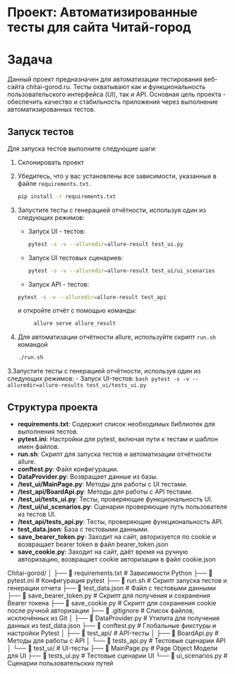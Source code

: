 # Проект: Автоматизированные тесты для сайта Читай-город

# Задача

Данный проект предназначен для автоматизации тестирования веб-сайта chitai-gorod.ru. Тесты охватывают как и функциональность пользовательского интерфейса (UI), так и API. Основная цель проекта - обеспечить качество и стабильность приложения через выполнение автоматизированных тестов.

## Запуск тестов

Для запуска тестов выполните следующие шаги:
1. Склонировать проект

2. Убедитесь, что у вас установлены все зависимости, указанные в файле `requirements.txt`.
   ```bash
   pip install -r requirements.txt
   ```

3. Запустите тесты с генерацией отчётности, используя один из следующих режимов:
   - Запуск UI - тестов:
      ```bash
     pytest -s -v --alluredir=allure-result test_ui.py
     ```
     
   - Запуск UI тестовых сценариев:
      ```bash
     pytest -s -v --alluredir=allure-result test_ui/ui_scenarios
     ```
     
   - Запуск API - тестов: 
   ```bash
   pytest -s -v --alluredir=allure-result test_api
   ```
   и откройте отчёт с помощью команды:
   ```bash
        allure serve allure_result
   ```
   
4. Для автоматизации отчётности allure, используйте скрипт `run.sh` командой
   ```bash
   ./run.sh
   ```



3.Запустите тесты с генерацией отчётности, используя один из следующих режимов:
    - Запуск UI-тестов:
        ```bash
        pytest -s -v --alluredir=allure-results test_ui/tests_ui.py
        ```

## Структура проекта

- **requirements.txt**: Содержит список необходимых библиотек для выполнения тестов.
- **pytest.ini**: Настройки для pytest, включая пути к тестам и шаблон имен файлов.
- **run.sh**: Скрипт для запуска тестов и автоматизации отчётности allure.
- **conftest.py**: Файл конфигурации.
- **DataProvider.py**: Возвращает данные из базы.
- **/test_ui/MainPage.py**: Методы для работы c UI тестами.
- **/test_api/BoardApi.py**: Методы для работы c API тестами.
- **/test_ui/tests_ui.py**: Тесты, проверяющие функциональность UI.
- **/test_ui/ui_scenarios.py**: Сценарии проверяющие путь пользователя из тестов UI.
- **/test_api/tests_api.py**: Тесты, проверяющие функциональность API.
- **test_data.json**: База с тестовыми данными.
- **save_bearer_token.py**: Заходит на сайт, авторизуется по cookie и возвращает bearer token в файл bearer_token.json
- **save_cookie.py**: Заходит на сайт, даёт время на ручную авторизацию, возвращает cookie авторизации в файл cookie.json

Chitai-gorod/
│
├── 📄 requirements.txt # Зависимости Python
├── 📄 pytest.ini # Конфигурация pytest
├── 📄 run.sh # Скрипт запуска тестов и генерации отчета
├── 📄 test_data.json # Файл с тестовыми данными
├── 📄 save_bearer_token.py # Скрипт для получения и сохранения Bearer токена
├── 📄 save_cookie.py # Скрипт для сохранения cookie после ручной авторизации
├── 📄 .gitignore # Список файлов, исключённых из Git
│
├── 📄 DataProvider.py # Утилита для получения данных из test_data.json
├── 📄 conftest.py # Глобальные фикстуры и настройки Pytest
│
├── 📂 test_api/ # API-тесты
│ ├── 📄 BoardApi.py # Методы для работы с API
│ └── 📄 tests_api.py # Тестовые сценарии API
│
└── 📂 test_ui/ # UI-тесты
├── 📄 MainPage.py # Page Object Модели для UI
├── 📄 tests_ui.py # Тестовые сценарии UI
└── 📄 ui_scenarios.py # Сценарии пользовательских путей
